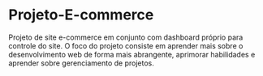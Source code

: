 # Projeto-E-commerce
Projeto de site e-commerce em conjunto com dashboard próprio para controle do site. O foco do projeto consiste em aprender mais sobre o desenvolvimento web de forma mais abrangente, aprimorar habilidades e aprender sobre gerenciamento de projetos.
